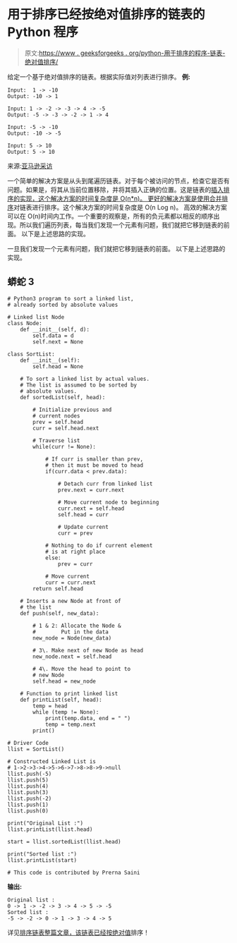 # 用于排序已经按绝对值排序的链表的 Python 程序

> 原文:[https://www . geeksforgeeks . org/python-用于排序的程序-链表-绝对值排序/](https://www.geeksforgeeks.org/python-program-for-sorting-linked-list-which-is-already-sorted-on-absolute-values/)

给定一个基于绝对值排序的链表。根据实际值对列表进行排序。
**例:**

```
Input:  1 -> -10 
Output: -10 -> 1

Input: 1 -> -2 -> -3 -> 4 -> -5 
Output: -5 -> -3 -> -2 -> 1 -> 4 

Input: -5 -> -10 
Output: -10 -> -5

Input: 5 -> 10 
Output: 5 -> 10
```

来源:[亚马逊采访](https://www.geeksforgeeks.org/amazon-interview-experience-set-258-for-sde1/)

一个简单的解决方案是从头到尾遍历链表。对于每个被访问的节点，检查它是否有问题。如果是，将其从当前位置移除，并将其插入正确的位置。这是链表的[插入排序的实现，这个解决方案的时间复杂度是 O(n*n)。
更好的解决方案是](http://geeksquiz.com/insertion-sort-for-singly-linked-list/)[使用合并排序](https://www.geeksforgeeks.org/merge-sort-for-linked-list/)对链表进行排序。这个解决方案的时间复杂度是 O(n Log n)。
高效的解决方案可以在 O(n)时间内工作。一个重要的观察是，所有的负元素都以相反的顺序出现。所以我们遍历列表，每当我们发现一个元素有问题，我们就把它移到链表的前面。
以下是上述思路的实现。

一旦我们发现一个元素有问题，我们就把它移到链表的前面。
以下是上述思路的实现。

## 蟒蛇 3

```
# Python3 program to sort a linked list, 
# already sorted by absolute values 

# Linked list Node
class Node:
    def __init__(self, d):
        self.data = d 
        self.next = None

class SortList:
    def __init__(self):
        self.head = None

    # To sort a linked list by actual values. 
    # The list is assumed to be sorted by 
    # absolute values. 
    def sortedList(self, head):

        # Initialize previous and 
        # current nodes 
        prev = self.head 
        curr = self.head.next

        # Traverse list 
        while(curr != None): 

            # If curr is smaller than prev, 
            # then it must be moved to head 
            if(curr.data < prev.data):

                # Detach curr from linked list 
                prev.next = curr.next

                # Move current node to beginning 
                curr.next = self.head 
                self.head = curr

                # Update current 
                curr = prev 

            # Nothing to do if current element 
            # is at right place 
            else:
                prev = curr

            # Move current 
            curr = curr.next
        return self.head 

    # Inserts a new Node at front of 
    # the list
    def push(self, new_data):

        # 1 & 2: Allocate the Node & 
        #        Put in the data
        new_node = Node(new_data) 

        # 3\. Make next of new Node as head 
        new_node.next = self.head 

        # 4\. Move the head to point to 
        # new Node 
        self.head = new_node

    # Function to print linked list 
    def printList(self, head):
        temp = head
        while (temp != None): 
            print(temp.data, end = " ")
            temp = temp.next
        print() 

# Driver Code
llist = SortList()

# Constructed Linked List is  
# 1->2->3->4->5->6->7->8->8->9->null 
llist.push(-5) 
llist.push(5) 
llist.push(4) 
llist.push(3) 
llist.push(-2) 
llist.push(1) 
llist.push(0) 

print("Original List :") 
llist.printList(llist.head)

start = llist.sortedList(llist.head)

print("Sorted list :") 
llist.printList(start)

# This code is contributed by Prerna Saini
```

**输出:**

```
Original list :
0 -> 1 -> -2 -> 3 -> 4 -> 5 -> -5
Sorted list :
-5 -> -2 -> 0 -> 1 -> 3 -> 4 -> 5
```

详见[排序链表整篇文章，该链表已经按绝对值](https://www.geeksforgeeks.org/sort-linked-list-already-sorted-absolute-values/)排序！